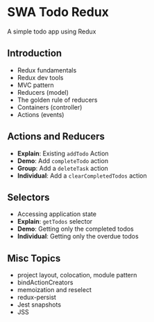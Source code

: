 # SWA Todo Redux

A simple todo app using Redux

## Introduction
* Redux fundamentals
* Redux dev tools
* MVC pattern
* Reducers (model)
* The golden rule of reducers 
* Containers (controller)
* Actions (events)

## Actions and Reducers
* __Explain__: Existing `addTodo` Action
* __Demo__: Add `completeTodo` action
* __Group__: Add a `deleteTask` action
* __Individual__: Add a `clearCompletedTodos` action

## Selectors
* Accessing application state
* __Explain__: `getTodos` selector
* __Demo__: Getting only the completed todos
* __Individual__: Getting only the overdue todos

## Misc Topics
* project layout, colocation, module pattern
* bindActionCreators
* memoization and reselect
* redux-persist
* Jest snapshots
* JSS
